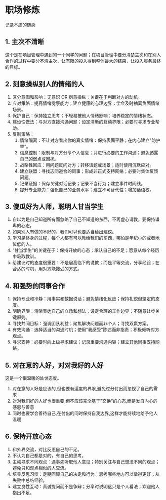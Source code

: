 # 职场修炼

记录本周的随感

## 1. 主次不清晰
这个是在项目管理中遇到的一个同学的问题；在项目管理中要分清楚主次和在别人合作的过程中要分不清主次，让有限的投入得到整体最大的结果，让投入服务最终的目标。

## 2. 刻意操纵别人的情绪的人
1. 区分意图和影响：无意识 OR 刻意操纵；关键在于判断对方的动机。
2. 应对策略：提高情绪觉察能力；建立健康的心理边界；学会及时抽离负面情绪场景。
3. 保护自己：保持独立思考；不轻易被他人情绪影响；培养稳定的情绪状态。
4. 建设性做法：与对方直接沟通问题；设定清晰的互动界限；必要时寻求专业帮助。
5. 反制策略：
    1. 情绪隔离：不让对方看出你的真实情绪：保持表面平静；在内心建立"防护罩"。
    2. 信息控制：限制与对方分享个人信息；只进行必要的工作沟通；避免透露自己的弱点或困扰。
    3. 战略性回应：用问题反问对方；转移话题或场景；适时使用沉默应对。
    4. 建立联盟：寻找志同道合的同事；形成非正式支持网络；必要时集体反馈问题。
    5. 记录证据：保存关键对话记录；记录不当行为；建立事件时间线。
    6. 提升专业能力：强化自己的业务水平；建立不可替代性；增加话语权。

## 3. 傻瓜好为人师，聪明人甘当学生
1. 自以为是自己知道所有而忽略了自己不知道的东西，不再虚心请教，要保持谦卑的心态。
2. 如果别人有做的不好的，我们可以也要适当给出建议。
3. 学习是终身的过程，每个人都有可以教给我们的东西，哪怕是年纪小的或者地位低的人。
4. "甘当学生"的关键在于：保持开放的心态；承认自己的不足；愿意从每个经历中吸取教训。
5. 给建议时的态度很重要：不是居高临下的说教；而是平等交流，分享经验；在合适的时机，用对方能接受的方式。

## 4. 和强势的同事合作
1. 保持专业和冷静：用事实和数据说话；避免情绪化反应；保持礼貌但坚定的态度。
2. 明确界限：清晰表达自己的立场和想法；设定合理的工作边界；不随意让步关键原则。
3. 寻找共同目标：强调团队利益；聚焦解决问题而非个人；寻找双赢方案。
4. 有效沟通：选择适当的沟通时机；使用"我感受"陈述而非指责；积极倾听对方观点。
5. 寻求支持：必要时向上级寻求建议；记录重要沟通内容；建立其他同事支持网络。

## 5. 对在意的人好，对对我好的人好
这是一个很温暖的处世态度。
1. 对在意的人好是应该的,但也要有适度的界限,避免过分付出而忽视了自己的需求
2. 对对我们好的人好也很重要,但不应该完全基于"交换"的心态,而是发自内心的感恩与善意
3. 同时也要学会善待自己,在付出的同时保持自我边界,这样才能持续地给予他人温暖

## 6. 保持开放心态
1. 和外界交流，对比反思自己的不足。
2. 不认为自己都是对的，有自己的思考。
3. 主动寻求不同观点：遇事先听取他人意见；特别关注与自己想法不同的观点；避免只和观点相似的人交流。
4. 培养反思习惯：定期回顾自己的决定和行为；思考哪些地方可以做得更好；从失败中总结经验。
5. 建立良性互动：真诚提问而不是争辩；分享时说明这只是个人看法；欢迎他人指出不足。
